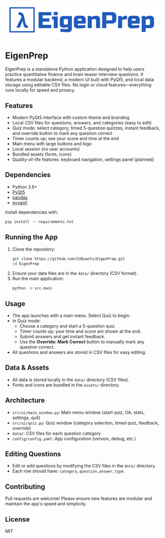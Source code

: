 <div align="center">
  <img src="assets/eigenprep.PNG" alt="EigenPrep Logo" width="500"/>
</div>

# EigenPrep

EigenPrep is a standalone Python application designed to help users practice quantitative finance and brain teaser interview questions. It features a modular backend, a modern UI built with PyQt5, and local data storage using editable CSV files. No login or cloud features—everything runs locally for speed and privacy.

## Features
- Modern PyQt5 interface with custom theme and branding
- Local CSV files for questions, answers, and categories (easy to edit)
- Quiz mode: select category, timed 5-question quizzes, instant feedback, and override button to mark any question correct
- Timer counts up; see your score and time at the end
- Main menu with large buttons and logo
- Local session (no user accounts)
- Bundled assets (fonts, icons)
- Quality-of-life features: keyboard navigation, settings panel (planned)

## Dependencies
- Python 3.8+
- [PyQt5](https://pypi.org/project/PyQt5/)
- [pandas](https://pandas.pydata.org/)
- [pyyaml](https://pyyaml.org/)

Install dependencies with:
```sh
pip install -r requirements.txt
```

## Running the App
1. Clone the repository:
   ```sh
   git clone https://github.com/CUQuants/EigenPrep.git
   cd EigenPrep
   ```
2. Ensure your data files are in the `data/` directory (CSV format).
3. Run the main application:
   ```sh
   python -m src.main
   ```

## Usage
- The app launches with a main menu. Select Quiz to begin.
- In Quiz mode:
  - Choose a category and start a 5-question quiz.
  - Timer counts up; your time and score are shown at the end.
  - Submit answers and get instant feedback.
  - Use the **Override: Mark Correct** button to manually mark any question correct.
- All questions and answers are stored in CSV files for easy editing.

## Data & Assets
- All data is stored locally in the `data/` directory (CSV files).
- Fonts and icons are bundled in the `assets/` directory.

## Architecture
- `src/ui/main_window.py`: Main menu window (start quiz, OA, stats, settings, quit)
- `src/ui/quiz.py`: Quiz window (category selection, timed quiz, feedback, override)
- `data/`: CSV files for each question category
- `config/config.yaml`: App configuration (version, debug, etc.)

## Editing Questions
- Edit or add questions by modifying the CSV files in the `data/` directory.
- Each row should have: `category,question,answer,type`.

## Contributing
Pull requests are welcome! Please ensure new features are modular and maintain the app's speed and simplicity.

## License
MIT
